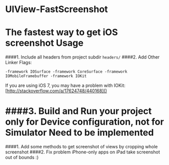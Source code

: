 UIView-FastScreenshot
=====================

The fastest way to get iOS screenshot
Usage
=====================

####1. Include all headers from project subdir `headers/` 
####2. Add Other Linker Flags:

```
-framework IOSurface -framework CoreSurface -framework IOMobileFramebuffer -framework IOKit
```

If you are using iOS 7, you may have a problem with IOKit: [http://stackoverflow.com/a/17624748/440168]()

####3. Build and Run your project only for Device configuration, not for Simulator
Need to be implemented
=====================

####1. Add some methods to get screenshot of views by cropping whole screenshot
####2. Fix problem iPhone-only apps on iPad take screenshot out of bounds :)
